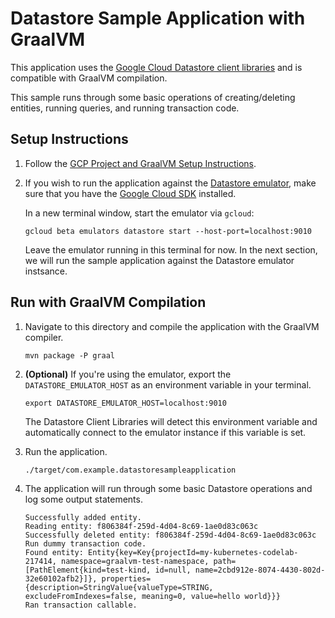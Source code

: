 # Datastore Sample Application with GraalVM

This application uses the [Google Cloud Datastore client libraries](https://cloud.google.com/datastore/docs/reference/libraries) and is compatible with GraalVM compilation.

This sample runs through some basic operations of creating/deleting entities, running queries, and running transaction code.

## Setup Instructions

1. Follow the [GCP Project and GraalVM Setup Instructions](../../README.md).

2. If you wish to run the application against the [Datastore emulator](https://cloud.google.com/sdk/gcloud/reference/beta/emulators/datastore), make sure that you have the [Google Cloud SDK](https://cloud.google.com/sdk) installed.

    In a new terminal window, start the emulator via `gcloud`:
    
    ```
    gcloud beta emulators datastore start --host-port=localhost:9010
    ```
   
    Leave the emulator running in this terminal for now.
    In the next section, we will run the sample application against the Datastore emulator instsance.
    
## Run with GraalVM Compilation

1. Navigate to this directory and compile the application with the GraalVM compiler.

    ```
    mvn package -P graal
    ```

2. **(Optional)** If you're using the emulator, export the `DATASTORE_EMULATOR_HOST` as an environment variable in your terminal.
   
    ```
    export DATASTORE_EMULATOR_HOST=localhost:9010
    ``` 
   
    The Datastore Client Libraries will detect this environment variable and automatically connect to the emulator instance if this variable is set.
    
3. Run the application.
    
    ```
    ./target/com.example.datastoresampleapplication
    ```

4. The application will run through some basic Datastore operations and log some output statements.

    ```
    Successfully added entity.
    Reading entity: f806384f-259d-4d04-8c69-1ae0d83c063c
    Successfully deleted entity: f806384f-259d-4d04-8c69-1ae0d83c063c
    Run dummy transaction code.
    Found entity: Entity{key=Key{projectId=my-kubernetes-codelab-217414, namespace=graalvm-test-namespace, path=[PathElement{kind=test-kind, id=null, name=2cbd912e-8074-4430-802d-32e60102afb2}]}, properties={description=StringValue{valueType=STRING, excludeFromIndexes=false, meaning=0, value=hello world}}}
    Ran transaction callable.
    ```